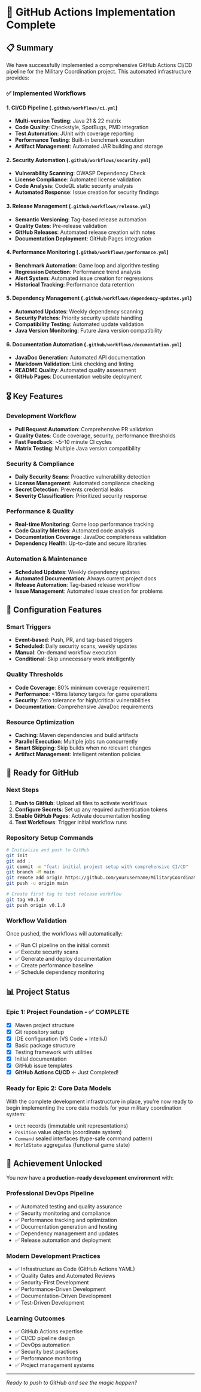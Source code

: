 # 🎯 GitHub Actions Implementation Complete

## 📋 Summary

We have successfully implemented a comprehensive GitHub Actions CI/CD pipeline for the Military Coordination project. This automated infrastructure provides:

### ✅ Implemented Workflows

#### 1. **CI/CD Pipeline** (`.github/workflows/ci.yml`)
- **Multi-version Testing**: Java 21 & 22 matrix
- **Code Quality**: Checkstyle, SpotBugs, PMD integration
- **Test Automation**: JUnit with coverage reporting
- **Performance Testing**: Built-in benchmark execution
- **Artifact Management**: Automated JAR building and storage

#### 2. **Security Automation** (`.github/workflows/security.yml`)
- **Vulnerability Scanning**: OWASP Dependency Check
- **License Compliance**: Automated license validation
- **Code Analysis**: CodeQL static security analysis
- **Automated Response**: Issue creation for security findings

#### 3. **Release Management** (`.github/workflows/release.yml`)
- **Semantic Versioning**: Tag-based release automation
- **Quality Gates**: Pre-release validation
- **GitHub Releases**: Automated release creation with notes
- **Documentation Deployment**: GitHub Pages integration

#### 4. **Performance Monitoring** (`.github/workflows/performance.yml`)
- **Benchmark Automation**: Game loop and algorithm testing
- **Regression Detection**: Performance trend analysis
- **Alert System**: Automated issue creation for regressions
- **Historical Tracking**: Performance data retention

#### 5. **Dependency Management** (`.github/workflows/dependency-updates.yml`)
- **Automated Updates**: Weekly dependency scanning
- **Security Patches**: Priority security update handling
- **Compatibility Testing**: Automated update validation
- **Java Version Monitoring**: Future Java version compatibility

#### 6. **Documentation Automation** (`.github/workflows/documentation.yml`)
- **JavaDoc Generation**: Automated API documentation
- **Markdown Validation**: Link checking and linting
- **README Quality**: Automated quality assessment
- **GitHub Pages**: Documentation website deployment

## 🎖️ Key Features

### Development Workflow
- **Pull Request Automation**: Comprehensive PR validation
- **Quality Gates**: Code coverage, security, performance thresholds
- **Fast Feedback**: ~5-10 minute CI cycles
- **Matrix Testing**: Multiple Java version compatibility

### Security & Compliance
- **Daily Security Scans**: Proactive vulnerability detection
- **License Management**: Automated compliance checking
- **Secret Detection**: Prevents credential leaks
- **Severity Classification**: Prioritized security response

### Performance & Quality
- **Real-time Monitoring**: Game loop performance tracking
- **Code Quality Metrics**: Automated code analysis
- **Documentation Coverage**: JavaDoc completeness validation
- **Dependency Health**: Up-to-date and secure libraries

### Automation & Maintenance
- **Scheduled Updates**: Weekly dependency updates
- **Automated Documentation**: Always current project docs
- **Release Automation**: Tag-based release workflow
- **Issue Management**: Automated issue creation for problems

## 🔧 Configuration Features

### Smart Triggers
- **Event-based**: Push, PR, and tag-based triggers
- **Scheduled**: Daily security scans, weekly updates
- **Manual**: On-demand workflow execution
- **Conditional**: Skip unnecessary work intelligently

### Quality Thresholds
- **Code Coverage**: 80% minimum coverage requirement
- **Performance**: <16ms latency targets for game operations
- **Security**: Zero tolerance for high/critical vulnerabilities
- **Documentation**: Comprehensive JavaDoc requirements

### Resource Optimization
- **Caching**: Maven dependencies and build artifacts
- **Parallel Execution**: Multiple jobs run concurrently
- **Smart Skipping**: Skip builds when no relevant changes
- **Artifact Management**: Intelligent retention policies

## 🚀 Ready for GitHub

### Next Steps
1. **Push to GitHub**: Upload all files to activate workflows
2. **Configure Secrets**: Set up any required authentication tokens
3. **Enable GitHub Pages**: Activate documentation hosting
4. **Test Workflows**: Trigger initial workflow runs

### Repository Setup Commands
```bash
# Initialize and push to GitHub
git init
git add .
git commit -m "feat: initial project setup with comprehensive CI/CD"
git branch -M main
git remote add origin https://github.com/yourusername/MilitaryCoordination.git
git push -u origin main

# Create first tag to test release workflow
git tag v0.1.0
git push origin v0.1.0
```

### Workflow Validation
Once pushed, the workflows will automatically:
- ✅ Run CI pipeline on the initial commit
- ✅ Execute security scans
- ✅ Generate and deploy documentation
- ✅ Create performance baseline
- ✅ Schedule dependency monitoring

## 📊 Project Status

### Epic 1: Project Foundation - ✅ COMPLETE
- [x] Maven project structure
- [x] Git repository setup
- [x] IDE configuration (VS Code + IntelliJ)
- [x] Basic package structure
- [x] Testing framework with utilities
- [x] Initial documentation
- [x] GitHub issue templates
- [x] **GitHub Actions CI/CD** ← Just Completed!

### Ready for Epic 2: Core Data Models
With the complete development infrastructure in place, you're now ready to begin implementing the core data models for your military coordination system:

- `Unit` records (immutable unit representations)
- `Position` value objects (coordinate system)
- `Command` sealed interfaces (type-safe command pattern)
- `WorldState` aggregates (functional game state)

## 🎉 Achievement Unlocked

You now have a **production-ready development environment** with:

### Professional DevOps Pipeline
- ✅ Automated testing and quality assurance
- ✅ Security monitoring and compliance
- ✅ Performance tracking and optimization
- ✅ Documentation generation and hosting
- ✅ Dependency management and updates
- ✅ Release automation and deployment

### Modern Development Practices
- ✅ Infrastructure as Code (GitHub Actions YAML)
- ✅ Quality Gates and Automated Reviews
- ✅ Security-First Development
- ✅ Performance-Driven Development
- ✅ Documentation-Driven Development
- ✅ Test-Driven Development

### Learning Outcomes
- ✅ GitHub Actions expertise
- ✅ CI/CD pipeline design
- ✅ DevOps automation
- ✅ Security best practices
- ✅ Performance monitoring
- ✅ Project management systems

---

*Ready to push to GitHub and see the magic happen?*
